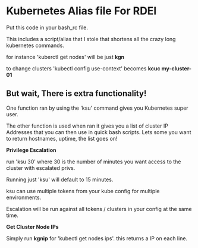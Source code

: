 # Kubernetes Alias file For RDEI

Put this code in your bash_rc file. 

This includes a script/alias that I stole that shortens all the crazy long kubernetes commands.

for instance 'kuberctl get nodes' will be just **kgn**

to change clusters 'kubectl config use-context' becomes **kcuc my-cluster-01**

## But wait, There is extra functionality!

One function ran by using the 'ksu' command gives you Kubernetes super user.

The other function is used when ran it gives you a list of cluster IP Addresses that you can then use in 
quick bash scripts. Lets some you want to return hostnames, uptime, the list goes on!

**Privilege Escalation**

run 'ksu 30' where 30 is the number of minutes you want access to the cluster with escalated privs. 

Running just 'ksu' will default to 15 minutes.

ksu can use multiple tokens from your kube config for multiple environments.

Escalation will be run against all tokens / clusters in your config at the same time.

**Get Cluster Node IPs**

Simply run **kgnip** for 'kubectl get nodes ips'. this returns a IP on each line. 

